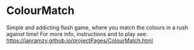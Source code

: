 # ColourMatch
Simple and addicting flash game, where you match the colours in a rush against time!
For more info, instructions and to play see:
https://ianramzy.github.io/projectPages/ColourMatch.html
